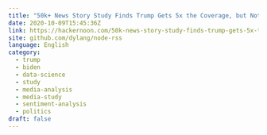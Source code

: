 ```yaml
---
title: "50k+ News Story Study Finds Trump Gets 5x the Coverage, but Not Much Love"
date: 2020-10-09T15:45:36Z
link: https://hackernoon.com/50k-news-story-study-finds-trump-gets-5x-the-coverage-but-not-much-love-h82j3eb8?source=rss&utm_medium=RSS&utm_source=news.12bit.vn
site: github.com/dylang/node-rss
language: English
category:
  - trump
  - biden
  - data-science
  - study
  - media-analysis
  - media-study
  - sentiment-analysis
  - politics
draft: false
---
```

